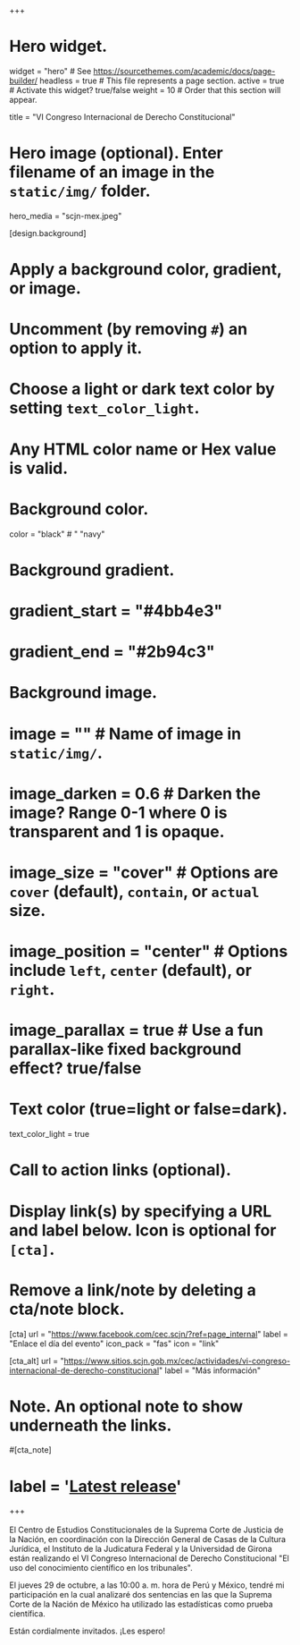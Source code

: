 +++
# Hero widget.
widget = "hero"  # See https://sourcethemes.com/academic/docs/page-builder/
headless = true  # This file represents a page section.
active = true  # Activate this widget? true/false
weight = 10  # Order that this section will appear.

title = "VI Congreso Internacional de Derecho Constitucional"

# Hero image (optional). Enter filename of an image in the `static/img/` folder.
hero_media = "scjn-mex.jpeg"


[design.background]
  #   Apply a background color, gradient, or image.
  #   Uncomment (by removing `#`) an option to apply it.
  #   Choose a light or dark text color by setting `text_color_light`.
  #   Any HTML color name or Hex value is valid.

  # Background color.
  color = "black"  # " "navy"
  
  # Background gradient.
  # gradient_start = "#4bb4e3"
  # gradient_end = "#2b94c3"
  
  # Background image.
  # image = ""  # Name of image in `static/img/`.
  # image_darken = 0.6  # Darken the image? Range 0-1 where 0 is transparent and 1 is opaque.
  # image_size = "cover"  #  Options are `cover` (default), `contain`, or `actual` size.
  # image_position = "center"  # Options include `left`, `center` (default), or `right`.
  # image_parallax = true  # Use a fun parallax-like fixed background effect? true/false
  
  # Text color (true=light or false=dark).
  text_color_light = true

# Call to action links (optional).
#   Display link(s) by specifying a URL and label below. Icon is optional for `[cta]`.
#   Remove a link/note by deleting a cta/note block.
 [cta]
  url = "https://www.facebook.com/cec.scjn/?ref=page_internal"
  label = "Enlace el día del evento"
  icon_pack = "fas"
  icon = "link"
  
[cta_alt]
  url = "https://www.sitios.scjn.gob.mx/cec/actividades/vi-congreso-internacional-de-derecho-constitucional"
  label = "Más información"

# Note. An optional note to show underneath the links.
#[cta_note]
#  label = '<a class="js-github-release" href="https://sourcethemes.com/academic/updates" data-repo="gcushen/hugo-academic">Latest release<!-- V --></a>'
+++
<br>
</br>
El Centro de Estudios Constitucionales de la Suprema Corte de Justicia de la Nación, en coordinación con la Dirección General de Casas de la Cultura Jurídica, el Instituto de la Judicatura Federal y la Universidad de Girona están realizando el VI Congreso Internacional de Derecho Constitucional "El uso del conocimiento científico en los tribunales".

El jueves 29 de octubre, a las 10:00 a. m. hora de Perú y México, tendré mi participación en la cual analizaré dos sentencias en las que la Suprema Corte de la Nación de México ha utilizado las estadísticas como prueba científica.

Están cordialmente invitados. ¡Les espero!
